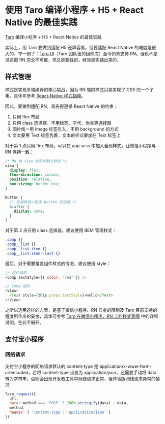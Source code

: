 # 使用 Taro 编译小程序 + H5 + React Native 的最佳实践

[Taro](https://github.com/NervJS/taro) 编译小程序 + H5 + React Native 的最佳实践

实际上，用 Taro 要做到适配 H5 还算容易，但要适配 React Native 的难度是很大的，举一例子：[Taro UI](https://github.com/NervJS/taro-ui)（Taro 团队出的组件库）至今仍未支持 RN。但也不是说适配 RN 完全不可能，坑总是要踩的，经验是实践出来的。

## 样式管理

样式是实现多端编译的核心挑战，因为 RN 端的样式只是实现了 CSS 的一个子集，具体可参考 [React-Native 样式指南](https://github.com/doyoe/react-native-stylesheet-guide)。

因此，要做到适配 RN，首先得遵循 React Native 的约束：

1. 只用 flex 布局
2. 只用 class 选择器，不用标签、子代、伪类等选择器
3. 图片统一用 Image 标签引入，不用 background 的方式
4. 文本要用 Text 标签包裹，文本的样式要加在 Text 标签上

对于第 1 点只用 flex 布局，可以在 app.scss 中加入全局样式，让微信小程序与 RN 保持一致：

``` scss
/* RN 中 View 标签的默认样式 */
view {
  display: flex;
  flex-direction: column;
  position: relative;
  box-sizing: border-box;
}

button {
  /* 去掉微信小程序 button 的边框 */
  &:after {
    display: none;
  }
}
```

对于第 2 点只用 class 选择器，建议使用 BEM 管理样式：

``` scss
.comp {}
.comp__list {}
.comp__list-item {}
.comp__list-item--last {}
```

最后，对于需要覆盖组件样式的情况，建议使用 style：

``` js
// 组件调用
<Comp textStyle={{ color: 'red' }} />

// Comp 组件
<View>
  <Text style={this.props.textStyle}>Hello</Text>
</View> 
```

之所以选用这样的方案，是基于微信小程序、RN 自身的限制及 Taro 目前支持的程度所作出的妥协，具体可参考 [Taro 在微信小程序、RN 上的样式局限](../docs/style.md) 中的详细说明，在此不展开。

## 支付宝小程序

### 网络请求

支付宝小程序的网络请求默认的 content-type 是 application/x-www-form-urlencoded，若将 content-type 设置为 application/json，还需要手动将 data 转为字符串，否则会出现开发者工具中网络请求正常，但体验版网络请求异常的情况

``` js
Taro.request({
  url,
  data: method === 'POST' ? JSON.stringify(data) : data,
  method,
  header: { 'Content-Type': 'application/json' }
})
```
